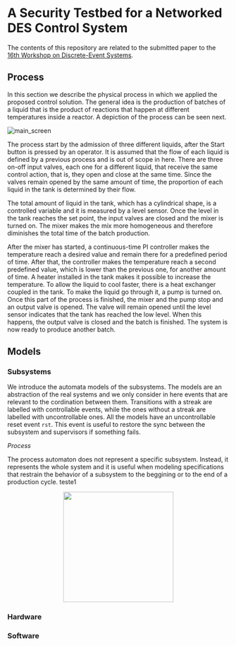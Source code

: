
# A Security Testbed for a Networked DES Control System

The contents of this repository are related to the submitted paper to the [16th Workshop on Discrete-Event Systems](https://www.ifac-control.org/conferences/discrete-event-systems-16th-wodes-2022).

## Process

In this section we describe the physical process in which we applied the proposed control solution. The general idea is the production of batches of a liquid that is the product of reactions that happen at different temperatures inside a reactor. A depiction of the process can be seen next.

![main_screen](https://user-images.githubusercontent.com/12836843/122487626-13e78380-cfb2-11eb-9f74-1fe73cbb9f6a.JPG)

The process start by the admission of three different liquids, after the Start button is pressed by an operator. It is assumed that the flow of each liquid is defined by a previous process and is out of scope in here. There are three on-off input valves, each one for a different liquid, that receive the same control action, that is, they open and close at the same time. Since the valves remain opened by the same amount of time, the proportion of each liquid in the tank is determined by their flow. 

The total amount of liquid in the tank, which has a cylindrical shape, is a controlled variable and it is measured by a level sensor. Once the level in the tank reaches the set point, the input valves are closed and the mixer is turned on. The mixer makes the mix more homogeneous and therefore diminishes the total time of the batch production.

After the mixer has started, a continuous-time PI controller makes the temperature reach a desired value and remain there for a predefined period of time. After that, the controller makes the temperature reach a second predefined value, which is lower than the previous one, for another amount of time. A heater installed in the tank makes it possible to increase the temperature. To allow the liquid to cool faster, there is a heat exchanger coupled in the tank. To make the liquid go through it, a pump is turned on. Once this part of the process is finished, the mixer and the pump stop and an output valve is opened. The valve will remain opened until the level sensor indicates that the tank has reached the low level. When this happens, the output valve is closed and the batch is finished. The system is now ready to produce another batch.

## Models

### Subsystems

We introduce the automata models of the subsystems. The models are an abstraction of the real systems and we only consider in here events that are relevant to the cordination between them. Transitions with a streak are labelled with controllable events, while the ones without a streak are labelled with uncontrollable ones. All the models have an uncontrollable reset event  `rst`. This event is useful to restore the sync between the subsystem and supervisors if something fails.

*Process*

The process automaton does not represent a specific subsystem. Instead, it represents the whole system and it is useful when modeling specifications that restrain the behavior of a subsystem to the beggining or to the end of a production cycle. teste1

<p align="center">
  <img src="https://user-images.githubusercontent.com/12836843/156402392-99313e49-8ec7-458c-805d-fe45e9d9bd43.jpg" width="250" >
</p>


### Hardware

### Software


